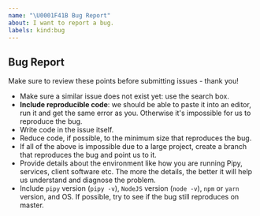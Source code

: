 ```yaml
---
name: "\U0001F41B Bug Report"
about: I want to report a bug.
labels: kind:bug
---
```


## Bug Report

Make sure to review these points before submitting issues - thank you!

- Make sure a similar issue does not exist yet: use the search box.
- **Include reproducible code**: we should be able to paste it into an editor, run it and get the same error as you. Otherwise it's impossible for us to reproduce the bug.
- Write code in the issue itself.
- Reduce code, if possible, to the minimum size that reproduces the bug.
- If all of the above is impossible due to a large project, create a branch that reproduces the bug and point us to it.
- Provide details about the environment like how you are running Pipy, services, client software etc. The more the details, the better it will help us understand and diagnose the problem.
- Include `pipy` version (`pipy -v`), `NodeJS` version (`node -v`), `npm` or `yarn` version, and OS. If possible, try to see if the bug still reproduces on master.

